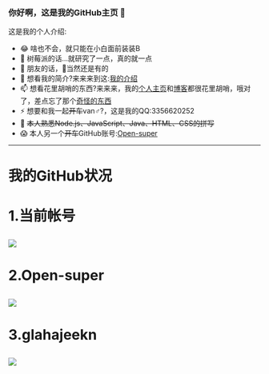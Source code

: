 ### 你好啊，这是我的GitHub主页 👋


这是我的个人介绍:

- 😂 啥也不会，就只能在小白面前装装B
- 🌱 树莓派的话...就研究了一点，真的就一点
- 👯 朋友的话，🤭当然还是有的
- 💬 想看我的简介?来来来到这:[我的介绍](https://blog.slqwq.cn/about)
- 📫 想看花里胡哨的东西?来来来，我的[个人主页](https://slqwq.cn/)和[博客](https://blog.slqwq.cn)都很花里胡哨，哦对了，差点忘了那个[奇怪的东西](https://mdbf-css.js.org)
- ⚡ 想要和我一起<s>开车</s>van♂?，这是我的QQ:3356620252
- 🐷 <s>本人熟悉Node.js、JavaScript、Java、HTML、CSS的拼写</s>
- 😱 本人另一个<s>开车</s>GitHub账号:[Open-super](https://github.com/Open-super)

--------------------------------------------------------------------

# 我的GitHub状况

# 1.当前帐号
![](https://github-readme-stats.vercel.app/api?username=slblog-github)
--------------------------------------------------------------------
# 2.Open-super
![](https://github-readme-stats.vercel.app/api?username=Open-super)
--------------------------------------------------------------------
# 3.glahajeekn
![](https://github-readme-stats.vercel.app/api?username=glahajeekn)
--------------------------------------------------------------------

